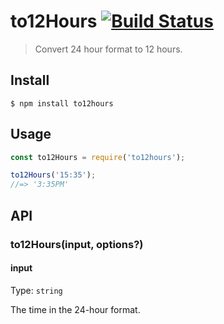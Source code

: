 # to12Hours [![Build Status](https://travis-ci.com/ImedAdel/to12Hours.svg?branch=master)](https://travis-ci.com/ImedAdel/to12Hours)

> Convert 24 hour format to 12 hours.


## Install

```
$ npm install to12hours
```


## Usage

```js
const to12Hours = require('to12hours');

to12Hours('15:35');
//=> '3:35PM'
```


## API

### to12Hours(input, options?)

#### input

Type: `string`

The time in the 24-hour format.
